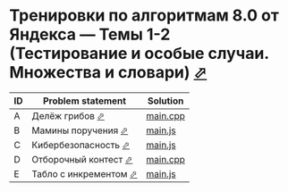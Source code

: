 # Тренировки по алгоритмам 8.0 от Яндекса — Темы 1-2 (Тестирование и особые случаи. Множества и словари) [⬀](https://contest.yandex.ru/contest/80939/enter/)


| ID | Problem statement                                                            | Solution               |
|----|------------------------------------------------------------------------------|------------------------|
| A  | Делёж грибов [⬀](https://contest.yandex.ru/contest/80939/problems/A/)        | [main.cpp](A/main.cpp) |
| B  | Мамины поручения [⬀](https://contest.yandex.ru/contest/80939/problems/B/)    | [main.js](B/main.js)   |
| C  | Кибербезопасность [⬀](https://contest.yandex.ru/contest/80939/problems/C/)   | [main.js](C/main.js)   |
| D  | Отборочный контест [⬀](https://contest.yandex.ru/contest/80939/problems/D/)  | [main.cpp](D/main.cpp) |
| E  | Табло с инкрементом [⬀](https://contest.yandex.ru/contest/80939/problems/E/) | [main.js](E/main.js)   |

